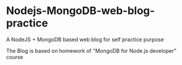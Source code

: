 # Nodejs-MongoDB-web-blog-practice
A NodeJS + MongoDB based web blog for self practice purpose

The Blog is based on homework of "MongoDB for Node.js developer" course
